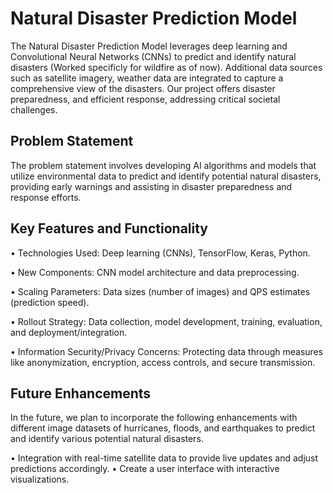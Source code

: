 # Natural Disaster Prediction Model

The Natural Disaster Prediction Model leverages deep learning and Convolutional Neural Networks (CNNs) to predict and identify natural disasters (Worked specificly for wildfire as of now). Additional data sources such as satellite imagery, weather data are integrated to capture a comprehensive view of the disasters. Our project offers disaster preparedness, and efficient response, addressing critical societal challenges.

## Problem Statement

The problem statement involves developing AI algorithms and models that utilize environmental data to predict and identify potential natural disasters, providing early warnings and assisting in disaster preparedness and response efforts.

## Key Features and Functionality

• Technologies Used: Deep learning (CNNs), TensorFlow, Keras, Python.

• New Components: CNN model architecture and data preprocessing.

• Scaling Parameters: Data sizes (number of images) and QPS estimates (prediction speed).

• Rollout Strategy: Data collection, model development, training, evaluation, and deployment/integration.

• Information Security/Privacy Concerns: Protecting data through measures like anonymization, encryption, access controls, and secure transmission.

## Future Enhancements

In the future, we plan to incorporate the following enhancements with different image datasets of hurricanes, floods, and earthquakes to predict and identify various potential natural disasters.

• Integration with real-time satellite data to provide live updates and adjust predictions accordingly.
• Create a user interface with interactive visualizations.
